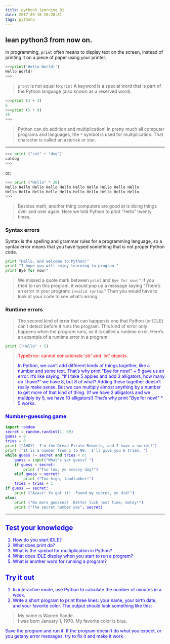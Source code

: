 ```yaml
---
title: python3 learning 01
date: 2017-09-16 20:28:51
tags: python3
---
```

## lean python3 from now on.
<!-- more -->

In programming, `print` often means to display text on the screen, instead of printing it on a piece of paper using your printer.
```python
>>>print('Hello World!')
Hello World!
>>>
```
>`pront` is not equal to `print`
A keyword is a special word that is part of the Python language (also known as a reserved word).

```python
>>>print (3 + 3)
6
>>>print (5 * 9)
45
>>>
```
> Python can do addition and multiplication!
In pretty much all computer programs and languages, the `*` symbol is used
for multiplication. That character is called an asterisk or star.

---

```python
>>> print ("cat" + "dog")
catdog
>>>
```
or:
```python
>>> print ("Hello" * 20)
Hello Hello Hello Hello Hello Hello Hello Hello Hello Hello
Hello Hello Hello Hello Hello Hello Hello Hello Hello Hello
>>>
```
>Besides math, another thing computers are good at is doing things over and
over again. Here we told Python to print “Hello” twenty times. 

### Syntax errors

Syntax is the spelling and grammar rules for a programming language, so a syntax error means that you have typed something that is not proper Python code.

```python
print "Hello, and welcome to Python!"
print "I hope you will enjoy learning to program."
print Bye for now!"
```
>We missed a quote mark between `print` and `Bye for now!"`
If you tried to run this program, it would pop up a message saying “There’s an error in your program: `invalid syntax`.” Then you would have to look at your code to see what’s wrong.

### Runtime errors

>The second kind of error that can happen is one that Python (or IDLE) can’t detect before it runs the program. This kind of error only happens when the program runs, so it is called a runtime error. Here’s an example of a runtime error in a program:

```python
print ("Hello" + 5)
```

><font color=red>TypeError: cannot concatenate 'str' and 'int' objects.   
>
><font color=yellow-red>In Python, we can’t add different kinds of things together, like a number and some text. That’s why print "Bye for now!" + 5 gave us an error. It’s like saying, “If I take 5 apples and add 3 alligators, how many do I have?” we have 8, but 8 of what? Adding these together doesn’t really make sense. But we can multiply almost anything by a number to get more of that kind of thing. (If we have 2 alligators and we multiply by 5, we have 10 alligators!) That’s why print "Bye for now!" * 5 works. 

### Number-guessing game
```python
import random
secret = random.randint(1, 99)
guess = 0
tries = 0
print ("AHOY!  I'm the Dread Pirate Roberts, and I have a secret!")
print ("It is a number from 1 to 99.  I'll give you 6 tries. ")
while guess != secret and tries < 6:   
    guess = input("What's yer guess? ")
    if guess < secret:
        print ("Too low, ye scurvy dog!")
    elif guess > secret:
        print ("Too high, landlubber!")
    tries = tries + 1
if guess == secret:                        
    print ("Avast! Ye got it!  Found my secret, ye did!")
else:
    print ("No more guesses!  Better luck next time, matey!")
    print ("The secret number was", secret)
```

---

## Test your knowledge
1. How do you start IDLE?
2. What does print do?
3. What is the symbol for multiplication in Python?
4. What does IDLE display when you start to run a program?
5. What is another word for running a program?

## Try it out
1. In interactive mode, use Python to calculate the number of minutes in a week.
2. Write a short program to print three lines: your name, your birth date, and your favorite color. The output should look something like this:

>My name is Warren Sande.    
I was born January 1, 1970.
My favorite color is blue. 

Save the program and run it. If the program doesn’t do what you expect, or you getany error messages, try to fix it and make it work.
